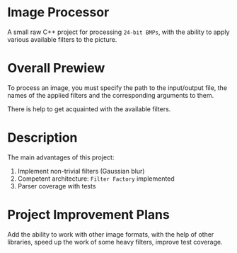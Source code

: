 # Image Processor
A small raw C++ project for processing ```24-bit BMPs```, with the ability to apply various available filters to the picture.

# Overall Prewiew
To process an image, you must specify the path to the input/output file, the names of the applied filters and the corresponding arguments to them.

There is help to get acquainted with the available filters.

# Description
The main advantages of this project:
1) Implement non-trivial filters (Gaussian blur)
2) Competent architecture: ```Filter Factory``` implemented
3) Parser coverage with tests

# Project Improvement Plans
Add the ability to work with other image formats, with the help of other libraries, speed up the work of some heavy filters, improve test coverage.
